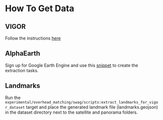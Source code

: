 
# How To Get Data

## VIGOR

Follow the instructions [here](https://github.com/Jeff-Zilence/VIGOR/blob/main/data/DATASET.md)

## AlphaEarth

Sign up for Google Earth Engine and use this [snippet](https://code.earthengine.google.com/906473d86339524e701237f2d64381fd) to create the extraction tasks.

## Landmarks

Run the `experimental/overhead_matching/swag/scripts:extract_landmarks_for_vigor_dataset` target and place the generated landmark file (landmarks.geojson) in the dataset directory next to the satellite and panorama folders.
